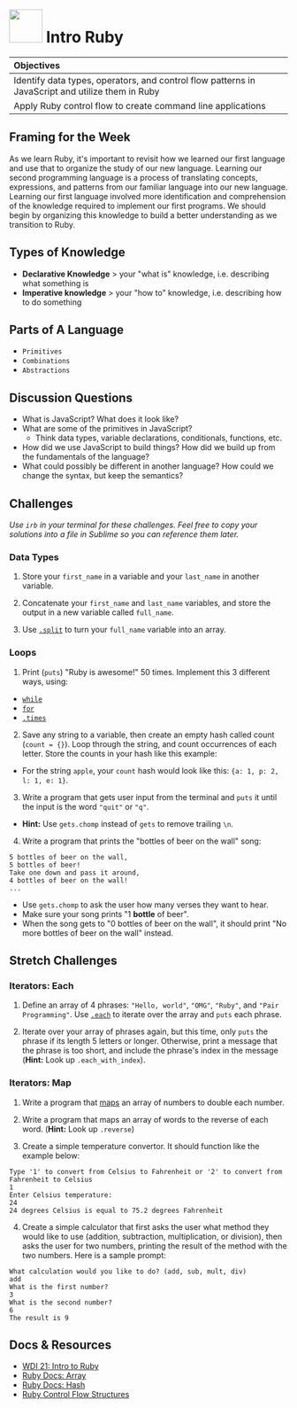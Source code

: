 # <img src="https://cloud.githubusercontent.com/assets/7833470/10899314/63829980-8188-11e5-8cdd-4ded5bcb6e36.png" height="60"> Intro Ruby

| Objectives |
| :--- |
| Identify data types, operators, and control flow patterns in JavaScript and utilize them in Ruby |
| Apply Ruby control flow to create command line applications |

## Framing for the Week

As we learn Ruby, it's important to revisit how we learned our first language and use that to organize the study of our new language. Learning our second programming language is a process of translating concepts, expressions, and patterns from our familiar language into our new language. Learning our first language involved more identification and comprehension of the knowledge required to implement our first programs. We should begin by organizing this knowledge to build a better understanding as we transition to Ruby.

## Types of Knowledge

* **Declarative Knowledge** > your "what is" knowledge, i.e. describing what something is
* **Imperative knowledge** > your "how to" knowledge, i.e. describing how to do something

## Parts of A Language

* `Primitives`
* `Combinations`
* `Abstractions`

## Discussion Questions

* What is JavaScript? What does it look like?
* What are some of the primitives in JavaScript?
  * Think data types, variable declarations, conditionals, functions, etc.
* How did we use JavaScript to build things? How did we build up from the fundamentals of the language?
* What could possibly be different in another language? How could we change the syntax, but keep the semantics?

## Challenges

*Use `irb` in your terminal for these challenges. Feel free to copy your solutions into a file in Sublime so you can reference them later.*

### Data Types

1. Store your `first_name` in a variable and your `last_name` in another variable.

2. Concatenate your `first_name` and `last_name` variables, and store the output in a new variable called `full_name`.

3. Use <a href="http://ruby-doc.org/core-2.2.0/String.html#method-i-split" target="_blank">`.split`</a> to turn your `full_name` variable into an array.

### Loops

1. Print (`puts`) "Ruby is awesome!" 50 times. Implement this 3 different ways, using:
  * <a href="http://www.tutorialspoint.com/ruby/ruby_loops.htm" target="_blank">`while`</a>
  * <a href="http://www.tutorialspoint.com/ruby/ruby_loops.htm" target="_blank">`for`</a>
  * <a href="http://ruby-doc.org/core-2.0.0/Integer.html#method-i-times" target="_blank">`.times`</a>

2. Save any string to a variable, then create an empty hash called count (`count = {}`). Loop through the string, and count occurrences of each letter. Store the counts in your hash like this example:
  * For the string `apple`, your `count` hash would look like this: `{a: 1, p: 2, l: 1, e: 1}`.

3. Write a program that gets user input from the terminal and `puts` it until the input is the word `"quit"` or `"q"`.
  * **Hint:** Use `gets.chomp` instead of `gets` to remove trailing `\n`.

4. Write a program that prints the "bottles of beer on the wall" song:

  ```
  5 bottles of beer on the wall,
  5 bottles of beer!
  Take one down and pass it around,
  4 bottles of beer on the wall!
  ...
  ```

  * Use `gets.chomp` to ask the user how many verses they want to hear.
  * Make sure your song prints "1 **bottle** of beer".
  * When the song gets to "0 bottles of beer on the wall", it should print "No more bottles of beer on the wall" instead.

## Stretch Challenges

### Iterators: Each

1. Define an array of 4 phrases: `"Hello, world"`, `"OMG"`, `"Ruby"`, and `"Pair Programming"`. Use <a href="http://www.tutorialspoint.com/ruby/ruby_iterators.htm" target="_blank">`.each`</a> to iterate over the array and `puts` each phrase.

2. Iterate over your array of phrases again, but this time, only `puts` the phrase if its length 5 letters or longer. Otherwise, print a message that the phrase is too short, and include the phrase's index in the message (**Hint:** Look up `.each_with_index`).

### Iterators: Map

1. Write a program that <a href="http://ruby-doc.org/core-2.2.0/Array.html#method-i-map" target="_blank">maps</a> an array of numbers to double each number.

2. Write a program that maps an array of words to the reverse of each word. (**Hint:** Look up `.reverse`)

3. Create a simple temperature convertor. It should function like the example below:

  ```
  Type '1' to convert from Celsius to Fahrenheit or '2' to convert from Fahrenheit to Celsius
  1
  Enter Celsius temperature:
  24
  24 degrees Celsius is equal to 75.2 degrees Fahrenheit
  ```

4. Create a simple calculator that first asks the user what method they would like to use (addition, subtraction, multiplication, or division), then asks the user for two numbers, printing the result of the method with the two numbers. Here is a sample prompt:

  ```
  What calculation would you like to do? (add, sub, mult, div)
  add
  What is the first number?
  3
  What is the second number?
  6
  The result is 9
  ```

## Docs & Resources

* <a href="https://github.com/sf-wdi-21/notes/blob/master/week-06/day-01-review-and-ruby/dusk-intro-to-ruby/reading-ruby-data-types.md" target="_blank">WDI 21: Intro to Ruby</a>
* <a href="http://ruby-doc.org/core-2.2.0/Array.html" target="_blank">Ruby Docs: Array</a>
* <a href="http://ruby-doc.org/core-2.2.0/Hash.html" target="_blank">Ruby Docs: Hash</a>
* <a href="https://en.wikibooks.org/wiki/Ruby_Programming/Syntax/Control_Structures" target="_blank">Ruby Control Flow Structures</a>
